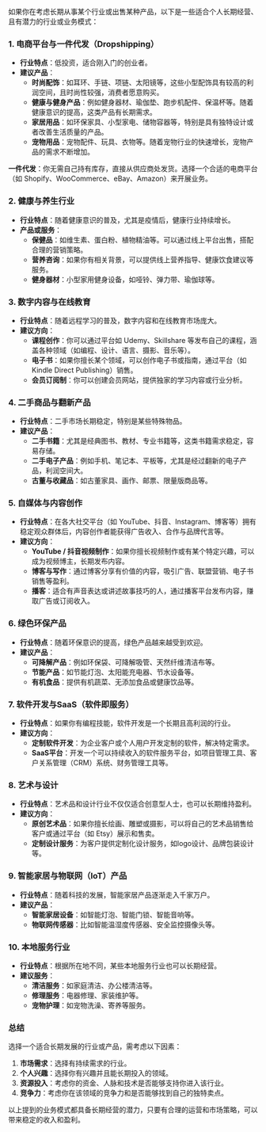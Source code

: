  
如果你在考虑长期从事某个行业或出售某种产品，以下是一些适合个人长期经营、且有潜力的行业或业务模式：

### 1. **电商平台与一件代发（Dropshipping）**
   - **行业特点**：低投资，适合刚入门的创业者。
   - **建议产品**：
     - **时尚配饰**：如耳环、手链、项链、太阳镜等，这些小型配饰具有较高的利润空间，且时尚性较强，消费者愿意购买。
     - **健康与健身产品**：例如健身器材、瑜伽垫、跑步机配件、保温杯等。随着健康意识的提高，这类产品有长期需求。
     - **家居用品**：如环保家具、小型家电、储物容器等，特别是具有独特设计或者改善生活质量的产品。
     - **宠物用品**：宠物配件、玩具、衣物等。随着宠物行业的快速增长，宠物产品的需求不断增加。

   **一件代发**：你无需自己持有库存，直接从供应商处发货。选择一个合适的电商平台（如 Shopify、WooCommerce、eBay、Amazon）来开展业务。

### 2. **健康与养生行业**
   - **行业特点**：随着健康意识的普及，尤其是疫情后，健康行业持续增长。
   - **产品或服务**：
     - **保健品**：如维生素、蛋白粉、植物精油等。可以通过线上平台出售，搭配合理的营销策略。
     - **营养咨询**：如果你有相关背景，可以提供线上营养指导、健康饮食建议等服务。
     - **健身器材**：小型家用健身设备，如哑铃、弹力带、瑜伽球等。

### 3. **数字内容与在线教育**
   - **行业特点**：随着远程学习的普及，数字内容和在线教育市场庞大。
   - **建议方向**：
     - **课程创作**：你可以通过平台如 Udemy、Skillshare 等发布自己的课程，涵盖各种领域（如编程、设计、语言、摄影、音乐等）。
     - **电子书**：如果你擅长某个领域，可以创作电子书或指南，通过平台（如 Kindle Direct Publishing）销售。
     - **会员订阅制**：你可以创建会员网站，提供独家的学习内容或行业分析。

### 4. **二手商品与翻新产品**
   - **行业特点**：二手市场长期稳定，特别是某些特殊物品。
   - **建议产品**：
     - **二手书籍**：尤其是经典图书、教材、专业书籍等，这类书籍需求稳定，容易存储。
     - **二手电子产品**：例如手机、笔记本、平板等，尤其是经过翻新的电子产品，利润空间大。
     - **古董与收藏品**：如古董家具、画作、邮票、限量版商品等。

### 5. **自媒体与内容创作**
   - **行业特点**：在各大社交平台（如 YouTube、抖音、Instagram、博客等）拥有稳定观众群体后，内容创作者能获得广告收入、合作与品牌代言等。
   - **建议方向**：
     - **YouTube / 抖音视频制作**：如果你擅长视频制作或有某个特定兴趣，可以成为视频博主，长期发布内容。
     - **博客与写作**：通过博客分享有价值的内容，吸引广告、联盟营销、电子书销售等盈利。
     - **播客**：适合有声音表达或讲述故事技巧的人，通过播客平台发布内容，赚取广告或订阅收入。

### 6. **绿色环保产品**
   - **行业特点**：随着环保意识的提高，绿色产品越来越受到欢迎。
   - **建议产品**：
     - **可降解产品**：例如环保袋、可降解吸管、天然纤维清洁布等。
     - **节能产品**：如节能灯泡、太阳能充电器、节水设备等。
     - **有机食品**：提供有机蔬菜、无添加食品或健康饮品等。

### 7. **软件开发与SaaS（软件即服务）**
   - **行业特点**：如果你有编程技能，软件开发是一个长期且高利润的行业。
   - **建议方向**：
     - **定制软件开发**：为企业客户或个人用户开发定制的软件，解决特定需求。
     - **SaaS平台**：开发一个可以持续收入的软件服务平台，如项目管理工具、客户关系管理（CRM）系统、财务管理工具等。
   
### 8. **艺术与设计**
   - **行业特点**：艺术品和设计行业不仅仅适合创意型人士，也可以长期维持盈利。
   - **建议方向**：
     - **原创艺术品**：如果你擅长绘画、雕塑或摄影，可以将自己的艺术品销售给客户或通过平台（如 Etsy）展示和售卖。
     - **定制设计服务**：为客户提供定制化设计服务，如logo设计、品牌包装设计等。

### 9. **智能家居与物联网（IoT）产品**
   - **行业特点**：随着科技的发展，智能家居产品逐渐走入千家万户。
   - **建议产品**：
     - **智能家居设备**：如智能灯泡、智能门锁、智能音响等。
     - **物联网传感器**：比如智能温湿度传感器、安全监控摄像头等。

### 10. **本地服务行业**
   - **行业特点**：根据所在地不同，某些本地服务行业也可以长期经营。
   - **建议服务**：
     - **清洁服务**：如家庭清洁、办公楼清洁等。
     - **修理服务**：电器修理、家装维护等。
     - **宠物护理**：如宠物洗澡、寄养等服务。

### 总结
选择一个适合长期发展的行业或产品，需考虑以下因素：
1. **市场需求**：选择有持续需求的行业。
2. **个人兴趣**：选择你有兴趣并且能长期投入的领域。
3. **资源投入**：考虑你的资金、人脉和技术是否能够支持你进入该行业。
4. **竞争力**：考虑你在该领域的竞争力和是否能够找到自己的独特卖点。

以上提到的业务模式都具备长期经营的潜力，只要有合理的运营和市场策略，可以带来稳定的收入和盈利。